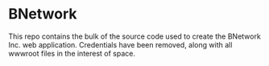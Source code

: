 # BNetwork

This repo contains the bulk of the source code used to create the BNetwork Inc. web application. Credentials have been removed, along with all wwwroot files in the interest of space.
